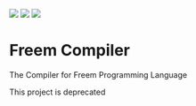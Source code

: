 <a href="https://github.com/freemlang"><img src="https://img.shields.io/badge/Freem-official-yellow"></a>
<a href="https://github.com/freemlang"><img src="https://img.shields.io/badge/state-beta-blue"></a>
<a href="https://www.apache.org/licenses/LICENSE-2.0"><img src="https://img.shields.io/badge/license-Apache_License_2.0-red"></a>

# Freem Compiler

The Compiler for Freem Programming Language

This project is deprecated
